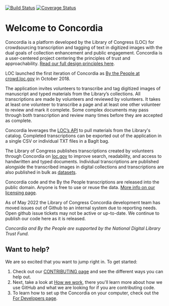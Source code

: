 [![Build Status](https://travis-ci.org/LibraryOfCongress/concordia.svg?branch=master)](https://travis-ci.org/LibraryOfCongress/concordia)
[![Coverage Status](https://coveralls.io/repos/github/LibraryOfCongress/concordia/badge.svg?branch=master)](https://coveralls.io/github/LibraryOfCongress/concordia?branch=master)

# Welcome to Concordia

Concordia is a platform developed by the Library of Congress (LOC) for crowdsourcing transcription and tagging of text in digitized images with the dual goals of collection enhancement and public engagement. Concordia is a user-centered project centering the principles of trust and approachability. [Read our full design principles here](https://github.com/LibraryOfCongress/concordia/blob/master/docs/design-principles.md).

LOC launched the first iteration of Concordia as [By the People at crowd.loc.gov](https://crowd.loc.gov/) in October 2018.

The application invites volunteers to transcribe and tag digitized images of manuscript and typed materials from the Library’s collections. All transcriptions are made by volunteers and reviewed by volunteers. It takes at least one volunteer to transcribe a page and at least one other volunteer to review and mark it complete. Some complex documents may pass through both transcription and review many times before they are accepted as complete. 

Concordia leverages the [LOC’s API](https://libraryofcongress.github.io/data-exploration/) to pull materials from the Library's catalog. Completed transcriptions can be exported out of the application in a single CSV or individual TXT files in a BagIt bag. 

The Library of Congress publishes transcriptions created by volunteers through Concordia on [loc.gov](https://www.loc.gov/) to improve search, readability, and access to handwritten and typed documents. Individual transcriptions are published alongside the transcribed images in digital collections and transcriptions are also published in bulk as [datasets](https://www.loc.gov/search/?fa=contributor:by+the+people+%28program%29).

Concordia code and the By the People transcriptions are released into the public domain. Anyone is free to use or reuse the data. [More info on our licensing page](https://github.com/LibraryOfCongress/concordia/blob/main/LICENSE.md).

As of May 2022 the Library of Congress Concordia development team has moved issues out of Github to an internal system due to reporting needs.  Open github issue tickets may not be active or up-to-date. We continue to publish our code here as it is released.

_Concordia and By the People are supported by the National Digital Library Trust Fund._

## Want to help?

We are so excited that you want to jump right in. To get started:

1. Check out our [CONTRIBUTING page](docs/CONTRIBUTING.md) and see the different ways you can help out.
2. Next, take a look at [How we work](docs/how-we-work.md), there you'll learn more about how we use GitHub and what we are looking for if you are contributing code.
3. To learn how to set up the Concordia on your computer, check out the [For Developers page](docs/for-developers.md).
